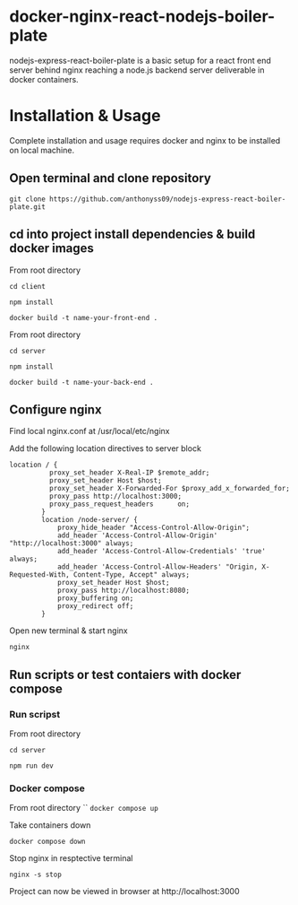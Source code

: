# docker-nginx-react-nodejs-boiler-plate

nodejs-express-react-boiler-plate is a basic setup for a react front end server behind nginx reaching a node.js backend server deliverable in docker containers.

# Installation & Usage

Complete installation and usage requires docker and nginx to be installed on local machine.

## Open terminal and clone repository

`git clone https://github.com/anthonyss09/nodejs-express-react-boiler-plate.git`

## cd into project install dependencies & build docker images

From root directory

`cd client`

`npm install`

`docker build -t name-your-front-end .`

From root directory

`cd server`

`npm install`

`docker build -t name-your-back-end .`

## Configure nginx

Find local nginx.conf at /usr/local/etc/nginx

Add the following location directives to server block

```
location / {
          proxy_set_header X-Real-IP $remote_addr;
          proxy_set_header Host $host;
          proxy_set_header X-Forwarded-For $proxy_add_x_forwarded_for;
          proxy_pass http://localhost:3000;
          proxy_pass_request_headers      on;
        }
        location /node-server/ {
            proxy_hide_header "Access-Control-Allow-Origin";
            add_header 'Access-Control-Allow-Origin' "http://localhost:3000" always;
            add_header 'Access-Control-Allow-Credentials' 'true' always;
            add_header 'Access-Control-Allow-Headers' "Origin, X-Requested-With, Content-Type, Accept" always;
            proxy_set_header Host $host;
            proxy_pass http://localhost:8080;
            proxy_buffering on;
            proxy_redirect off;
        }

```

Open new terminal & start nginx

`nginx`

## Run scripts or test contaiers with docker compose

### Run scripst

From root directory

`cd server`

`npm run dev`

### Docker compose

From root directory
``
`docker compose up`

Take containers down

`docker compose down`

Stop nginx in resptective terminal

`nginx -s stop`

Project can now be viewed in browser at http://localhost:3000
